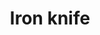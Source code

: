---
layout: item
title: Iron knife
item-id: 863
datatable: true
id: 863
name: "Iron knife"
members: true
lowalch: 1
highalch: 1
examine: "A finely balanced throwing knife."
monsters:
  - id: 2265
    name: "Dagannoth Supreme"
    members: true
    combat_level: 303
    wiki_url: "https://oldschool.runescape.wiki/w/Dagannoth_Supreme"
    drops:
      - quantity: "200-500"
        rarity: 0.0390625
        drop_requirements: null
---